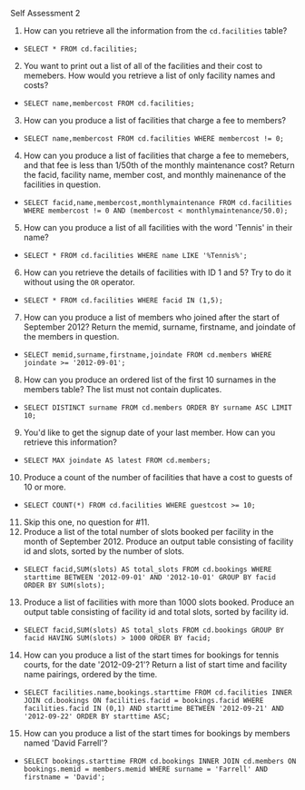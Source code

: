 Self Assessment 2

1. How can you retrieve all the information from the `cd.facilities` table?
  * `SELECT * FROM cd.facilities;`
2. You want to print out a list of all of the facilities and their cost to memebers. How would you retrieve a list of only facility names and costs?
  * `SELECT name,membercost FROM cd.facilities;`
3. How can you produce a list of facilities that charge a fee to members?
  * `SELECT name,membercost FROM cd.facilities
WHERE membercost != 0;`
4. How can you produce a list of facilities that charge a fee to memebers, and that fee is less than 1/50th of the monthly maintenance cost? Return the facid, facility name, member cost, and monthly mainenance of the facilities in question.
  * `SELECT facid,name,membercost,monthlymaintenance FROM cd.facilities
WHERE membercost != 0 AND (membercost < monthlymaintenance/50.0);`
5. How can you produce a list of all facilities with the word 'Tennis' in their name?
  * `SELECT * FROM cd.facilities
WHERE name LIKE '%Tennis%';`
6. How can you retrieve the details of facilities with ID 1 and 5? Try to do it without using the `OR` operator.
  * `SELECT * FROM cd.facilities
WHERE facid IN (1,5);`
7. How can you produce a list of members who joined after the start of September 2012? Return the memid, surname, firstname, and joindate of the members in question.
  * `SELECT memid,surname,firstname,joindate FROM cd.members
WHERE joindate >= '2012-09-01';`
8. How can you produce an ordered list of the first 10 surnames in the members table? The list must not contain duplicates.
  * `SELECT DISTINCT surname FROM cd.members
ORDER BY surname ASC
LIMIT 10;`
9. You'd like to get the signup date of your last member. How can you retrieve this information?
  * `SELECT MAX joindate AS latest FROM cd.members;`
10. Produce a count of the number of facilities that have a cost to guests of 10 or more.
  * `SELECT COUNT(*) FROM cd.facilities
WHERE guestcost >= 10;`
11. Skip this one, no question for #11.
12. Produce a list of the total number of slots booked per facility in the month of September 2012. Produce an output table consisting of facility id and slots, sorted by the number of slots.
  * `SELECT facid,SUM(slots) AS total_slots FROM cd.bookings
WHERE starttime BETWEEN '2012-09-01' AND '2012-10-01'
GROUP BY facid
ORDER BY SUM(slots);`
13. Produce a list of facilities with more than 1000 slots booked. Produce an output table consisting of facility id and total slots, sorted by facility id.
  * `SELECT facid,SUM(slots) AS total_slots FROM cd.bookings
GROUP BY facid
HAVING SUM(slots) > 1000
ORDER BY facid;`
14. How can you produce a list of the start times for bookings for tennis courts, for the date '2012-09-21'? Return a list of start time and facility name pairings, ordered by the time.
  * `SELECT facilities.name,bookings.starttime
FROM cd.facilities INNER JOIN cd.bookings ON facilities.facid = bookings.facid
WHERE facilities.facid IN (0,1)
AND starttime BETWEEN '2012-09-21' AND '2012-09-22'
ORDER BY starttime ASC;`
15. How can you produce a list of the start times for bookings by members named 'David Farrell'?
  * `SELECT bookings.starttime
FROM cd.bookings INNER JOIN cd.members ON bookings.memid = members.memid
WHERE surname = 'Farrell' AND firstname = 'David';`